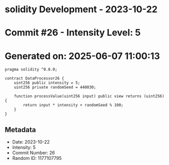 ﻿# solidity Development - 2023-10-22
# Commit #26 - Intensity Level: 5
# Generated on: 2025-06-07 11:00:13
```solidity
pragma solidity ^0.8.0;

contract DataProcessor26 {
    uint256 public intensity = 5;
    uint256 private randomSeed = 440030;

    function processValue(uint256 input) public view returns (uint256) {
        return input * intensity + randomSeed % 100;
    }
}
```
## Metadata
- Date: 2023-10-22
- Intensity: 5
- Commit Number: 26
- Random ID: 1177107795
